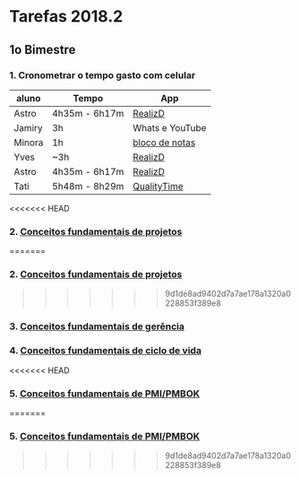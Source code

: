# Tarefas 2018.2

## 1o Bimestre

### 1. Cronometrar o tempo gasto com celular

| aluno | Tempo | App |
| --- | --- | --- |
| Astro | 4h35m - 6h17m | [RealizD](http://www.realizd.com/) |
| Jamiry |3h | Whats e YouTube |
| Minora | 1h | [bloco de notas](http://bulletjournal.com/) |
| Yves | ~3h | [RealizD](http://www.realizd.com/) |
| Astro | 4h35m - 6h17m | [RealizD](http://www.realizd.com/) |
| Tati | 5h48m - 8h29m | [QualityTime](http://www.qualitytimeapp.com/)|


<<<<<<< HEAD
### 2. [Conceitos fundamentais de projetos](basics/project/)
=======
### 2. [Conceitos fundamentais de projetos](basics/projeto/)
>>>>>>> 9d1de8ad9402d7a7ae178a1320a0228853f389e8

### 3. [Conceitos fundamentais de gerência](basics/management/)

### 4. [Conceitos fundamentais de ciclo de vida](basics/life-cycle/)

<<<<<<< HEAD
### 5. [Conceitos fundamentais de PMI/PMBOK](basics/pmbok/)
=======
### 5. [Conceitos fundamentais de PMI/PMBOK](basics/life-cycle/)

>>>>>>> 9d1de8ad9402d7a7ae178a1320a0228853f389e8

